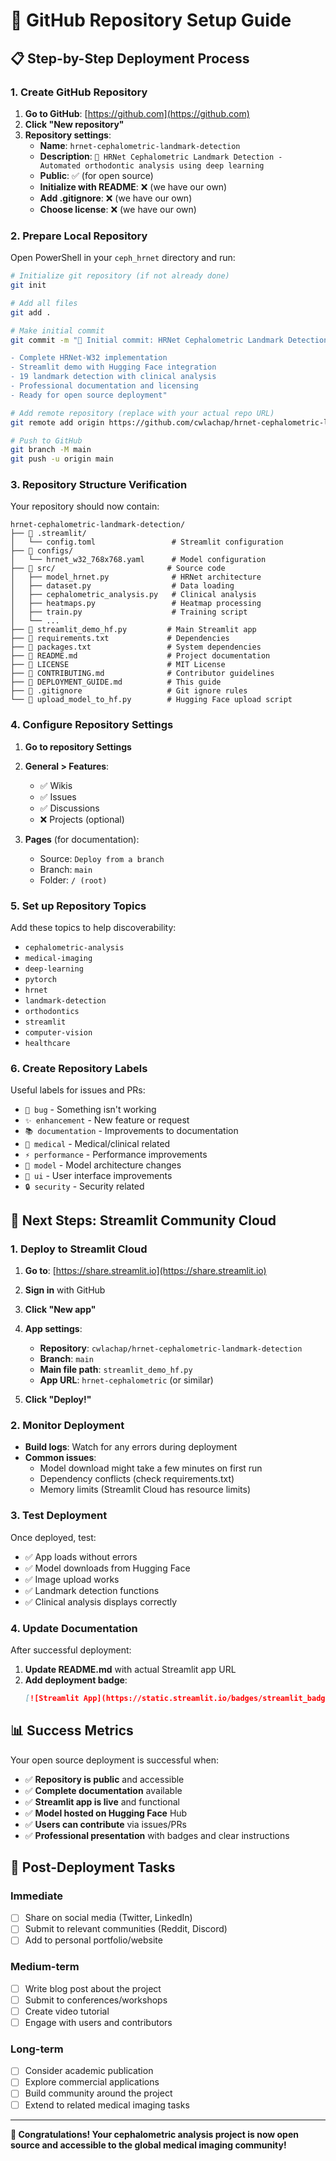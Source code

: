 # 🚀 GitHub Repository Setup Guide

## 📋 **Step-by-Step Deployment Process**

### **1. Create GitHub Repository**

1. **Go to GitHub**: [https://github.com](https://github.com)
2. **Click "New repository"**
3. **Repository settings**:
   - **Name**: `hrnet-cephalometric-landmark-detection`
   - **Description**: `🦷 HRNet Cephalometric Landmark Detection - Automated orthodontic analysis using deep learning`
   - **Public**: ✅ (for open source)
   - **Initialize with README**: ❌ (we have our own)
   - **Add .gitignore**: ❌ (we have our own)
   - **Choose license**: ❌ (we have our own)

### **2. Prepare Local Repository**

Open PowerShell in your `ceph_hrnet` directory and run:

```bash
# Initialize git repository (if not already done)
git init

# Add all files
git add .

# Make initial commit
git commit -m "🚀 Initial commit: HRNet Cephalometric Landmark Detection

- Complete HRNet-W32 implementation
- Streamlit demo with Hugging Face integration
- 19 landmark detection with clinical analysis
- Professional documentation and licensing
- Ready for open source deployment"

# Add remote repository (replace with your actual repo URL)
git remote add origin https://github.com/cwlachap/hrnet-cephalometric-landmark-detection.git

# Push to GitHub
git branch -M main
git push -u origin main
```

### **3. Repository Structure Verification**

Your repository should now contain:

```
hrnet-cephalometric-landmark-detection/
├── 📁 .streamlit/
│   └── config.toml                 # Streamlit configuration
├── 📁 configs/
│   └── hrnet_w32_768x768.yaml      # Model configuration
├── 📁 src/                         # Source code
│   ├── model_hrnet.py              # HRNet architecture
│   ├── dataset.py                  # Data loading
│   ├── cephalometric_analysis.py   # Clinical analysis
│   ├── heatmaps.py                 # Heatmap processing
│   ├── train.py                    # Training script
│   └── ...
├── 📄 streamlit_demo_hf.py         # Main Streamlit app
├── 📄 requirements.txt             # Dependencies
├── 📄 packages.txt                 # System dependencies
├── 📄 README.md                    # Project documentation
├── 📄 LICENSE                      # MIT License
├── 📄 CONTRIBUTING.md              # Contributor guidelines
├── 📄 DEPLOYMENT_GUIDE.md          # This guide
├── 📄 .gitignore                   # Git ignore rules
└── 📄 upload_model_to_hf.py        # Hugging Face upload script
```

### **4. Configure Repository Settings**

1. **Go to repository Settings**
2. **General > Features**:
   - ✅ Wikis
   - ✅ Issues
   - ✅ Discussions
   - ❌ Projects (optional)

3. **Pages** (for documentation):
   - Source: `Deploy from a branch`
   - Branch: `main`
   - Folder: `/ (root)`

### **5. Set up Repository Topics**

Add these topics to help discoverability:
- `cephalometric-analysis`
- `medical-imaging`
- `deep-learning`
- `pytorch`
- `hrnet`
- `landmark-detection`
- `orthodontics`
- `streamlit`
- `computer-vision`
- `healthcare`

### **6. Create Repository Labels**

Useful labels for issues and PRs:
- `🐛 bug` - Something isn't working
- `✨ enhancement` - New feature or request  
- `📚 documentation` - Improvements to documentation
- `🏥 medical` - Medical/clinical related
- `⚡ performance` - Performance improvements
- `🤖 model` - Model architecture changes
- `🎨 ui` - User interface improvements
- `🔒 security` - Security related

## 🌟 **Next Steps: Streamlit Community Cloud**

### **1. Deploy to Streamlit Cloud**

1. **Go to**: [https://share.streamlit.io](https://share.streamlit.io)
2. **Sign in** with GitHub
3. **Click "New app"**
4. **App settings**:
   - **Repository**: `cwlachap/hrnet-cephalometric-landmark-detection`
   - **Branch**: `main`
   - **Main file path**: `streamlit_demo_hf.py`
   - **App URL**: `hrnet-cephalometric` (or similar)

5. **Click "Deploy!"**

### **2. Monitor Deployment**

- **Build logs**: Watch for any errors during deployment
- **Common issues**:
  - Model download might take a few minutes on first run
  - Dependency conflicts (check requirements.txt)
  - Memory limits (Streamlit Cloud has resource limits)

### **3. Test Deployment**

Once deployed, test:
- ✅ App loads without errors
- ✅ Model downloads from Hugging Face
- ✅ Image upload works
- ✅ Landmark detection functions
- ✅ Clinical analysis displays correctly

### **4. Update Documentation**

After successful deployment:
1. **Update README.md** with actual Streamlit app URL
2. **Add deployment badge**:
   ```markdown
   [![Streamlit App](https://static.streamlit.io/badges/streamlit_badge_black_white.svg)](https://your-app-url.streamlit.app)
   ```

## 📊 **Success Metrics**

Your open source deployment is successful when:

- ✅ **Repository is public** and accessible
- ✅ **Complete documentation** available
- ✅ **Streamlit app is live** and functional
- ✅ **Model hosted on Hugging Face** Hub
- ✅ **Users can contribute** via issues/PRs
- ✅ **Professional presentation** with badges and clear instructions

## 🎯 **Post-Deployment Tasks**

### **Immediate**
- [ ] Share on social media (Twitter, LinkedIn)
- [ ] Submit to relevant communities (Reddit, Discord)
- [ ] Add to personal portfolio/website

### **Medium-term**
- [ ] Write blog post about the project
- [ ] Submit to conferences/workshops
- [ ] Create video tutorial
- [ ] Engage with users and contributors

### **Long-term**
- [ ] Consider academic publication
- [ ] Explore commercial applications
- [ ] Build community around the project
- [ ] Extend to related medical imaging tasks

---

**🎉 Congratulations! Your cephalometric analysis project is now open source and accessible to the global medical imaging community!** 